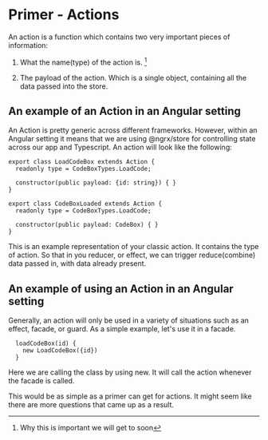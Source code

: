  Primer - Actions 
=================

An action is a function which contains two very important pieces of
information:

1.  What the name(type) of the action is. [^1]

2.  The payload of the action. Which is a single object, containing all
    the data passed into the store.

An example of an Action in an Angular setting
---------------------------------------------

An Action is pretty generic across different frameworks. However, within
an Angular setting it means that we are using \@ngrx/store for
controlling state across our app and Typescript. An action will look
like the following:

    export class LoadCodeBox extends Action {
      readonly type = CodeBoxTypes.LoadCode;

      constructor(public payload: {id: string}) { }
    }

    export class CodeBoxLoaded extends Action {
      readonly type = CodeBoxTypes.LoadCode;

      constructor(public payload: CodeBox) { }
    }

This is an example representation of your classic action. It contains
the type of action. So that in you reducer, or effect, we can trigger
reduce(combine) data passed in, with data already present.

An example of using an Action in an Angular setting
---------------------------------------------------

Generally, an action will only be used in a variety of situations such
as an effect, facade, or guard. As a simple example, let's use it in a
facade.

      loadCodeBox(id) {
        new LoadCodeBox({id})
      }

Here we are calling the class by using new. It will call the action
whenever the facade is called.

This would be as simple as a primer can get for actions. It might seem
like there are more questions that came up as a result.

[^1]: Why this is important we will get to soon
